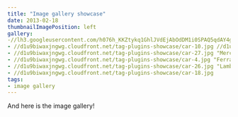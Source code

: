 ```yaml
---
title: "Image gallery showcase"
date: 2013-02-18
thumbnailImagePosition: left
gallery:
-//lh3.googleusercontent.com/h076h_KKZtykq1GhlJVdEjAbOdDM1i0SPAQ5qdAY4gRZYb2O1ooJqv8PgBgdLtGh_6ncffg2wG5GzidduJPIfZMJ_KisM0MR8rnICTtMu260hAxH16LjiMOVL0n8mwdFTM9DCRCxoys1F663NfWtAqb8tZZPicljddUIchwgjlucfHkowxHDaXVmo-x3XejOV1uv9R6GIY2jVHiAJzCdsfEdXEBFtxuBNwiCp73XPt1pjzRqLKOhVwjX0aEUh989jRZnULWx9BKi4QS-8ltgLEPsqg3N7WznbIZ3UbqPkWKjHFuf_6vl5HGCphvlml2rbIbY0U2Eul55LXbwRkViA_wd7zB7z5_e9FDYcYuVhbSLRR1vTSQqTiZSaGzXcFlcCRCX4pgobMiyw7KMdQfqfgqgafS4BnQly7eaEQPaW4t93VJOKmGJvtkcWBIk4mvYiJSM2JmqfQ_PzQzog287qE_YLI85kcfWBsmvY8vs5ig3EqwoULUDcQGiAU5AVFL668-ha777Pt5b6s3RbyBzPMvSIG4_AO4KIPaESdkzY3hLE4fDOs91zeEEHRqAfBT6U-cinc3AS88HVapmrkfwM6O4gQ3ZqkNaQbIcytklEoLi-cO_nO33WSiCr8ZIQXuzYSqCEri4ZgORRnjqITJBn0_JGIdj81HC5clloMFV-JXVDFbTSFtBTkCiz6nwmw=w1204-h903-no?authuser=0 //lh3.googleusercontent.com/h076h_KKZtykq1GhlJVdEjAbOdDM1i0SPAQ5qdAY4gRZYb2O1ooJqv8PgBgdLtGh_6ncffg2wG5GzidduJPIfZMJ_KisM0MR8rnICTtMu260hAxH16LjiMOVL0n8mwdFTM9DCRCxoys1F663NfWtAqb8tZZPicljddUIchwgjlucfHkowxHDaXVmo-x3XejOV1uv9R6GIY2jVHiAJzCdsfEdXEBFtxuBNwiCp73XPt1pjzRqLKOhVwjX0aEUh989jRZnULWx9BKi4QS-8ltgLEPsqg3N7WznbIZ3UbqPkWKjHFuf_6vl5HGCphvlml2rbIbY0U2Eul55LXbwRkViA_wd7zB7z5_e9FDYcYuVhbSLRR1vTSQqTiZSaGzXcFlcCRCX4pgobMiyw7KMdQfqfgqgafS4BnQly7eaEQPaW4t93VJOKmGJvtkcWBIk4mvYiJSM2JmqfQ_PzQzog287qE_YLI85kcfWBsmvY8vs5ig3EqwoULUDcQGiAU5AVFL668-ha777Pt5b6s3RbyBzPMvSIG4_AO4KIPaESdkzY3hLE4fDOs91zeEEHRqAfBT6U-cinc3AS88HVapmrkfwM6O4gQ3ZqkNaQbIcytklEoLi-cO_nO33WSiCr8ZIQXuzYSqCEri4ZgORRnjqITJBn0_JGIdj81HC5clloMFV-JXVDFbTSFtBTkCiz6nwmw=w1204-h903-no?authuser=0 "Chicago"
- //d1u9biwaxjngwg.cloudfront.net/tag-plugins-showcase/car-10.jpg //d1u9biwaxjngwg.cloudfront.net/tag-plugins-showcase/car-10.jpg "Nissan"
- //d1u9biwaxjngwg.cloudfront.net/tag-plugins-showcase/car-27.jpg "Mercedes"
- //d1u9biwaxjngwg.cloudfront.net/tag-plugins-showcase/car-4.jpg "Ferrari"
- //d1u9biwaxjngwg.cloudfront.net/tag-plugins-showcase/car-26.jpg "Lamborghini"
- //d1u9biwaxjngwg.cloudfront.net/tag-plugins-showcase/car-18.jpg
tags:
- image gallery
---
```


And here is the image gallery!
<!--more-->

